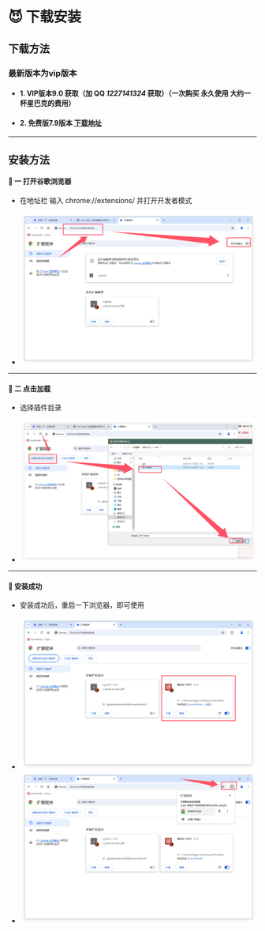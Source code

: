 



#  😈 下载安装

## 下载方法

### 最新版本为vip版本



- #### 1.  VIP版本9.0  获取（加 QQ ***1227141324*** 获取）（一次购买 永久使用 大约一杯星巴克的费用）

- #### 2.  免费版7.9版本  <span style="text-decoration: underline;">[下载地址](https://github.com/wxhzhwxhzh/saossion_code_helper_online/releases/download/7.9/DP_helper_7.9.rar/)</span>




---
## 安装方法

####  👻 一 打开谷歌浏览器  
- 在地址栏 输入   chrome://extensions/ 并打开开发者模式
    
     
- <img src="./markdown3/QQ_1732782419231.png" alt="alt text" > 

---
#### 👻 二 点击加载 
-   选择插件目录
    
  
- <img src="./markdown3/QQ_1732782535205.png" alt="alt text" > 

---
#### 👻 安装成功
-   安装成功后，重启一下浏览器，即可使用
    
    
- <img src="./markdown3/QQ_1732782618624.png" alt="alt text" > 
- <img src="./markdown3/QQ_1732782685453.png" alt="alt text" > 
 


